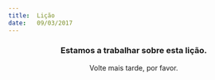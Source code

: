 ```yaml
---
title:  Lição
date:   09/03/2017
---
```


### <center>Estamos a trabalhar sobre esta lição.</center>
<center>Volte mais tarde, por favor.</center>